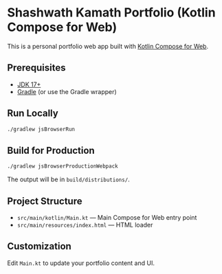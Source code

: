 # Shashwath Kamath Portfolio (Kotlin Compose for Web)

This is a personal portfolio web app built with [Kotlin Compose for Web](https://github.com/JetBrains/compose-multiplatform).

## Prerequisites
- [JDK 17+](https://adoptopenjdk.net/)
- [Gradle](https://gradle.org/) (or use the Gradle wrapper)

## Run Locally
```sh
./gradlew jsBrowserRun
```

## Build for Production
```sh
./gradlew jsBrowserProductionWebpack
```
The output will be in `build/distributions/`.

## Project Structure
- `src/main/kotlin/Main.kt` — Main Compose for Web entry point
- `src/main/resources/index.html` — HTML loader

## Customization
Edit `Main.kt` to update your portfolio content and UI. 